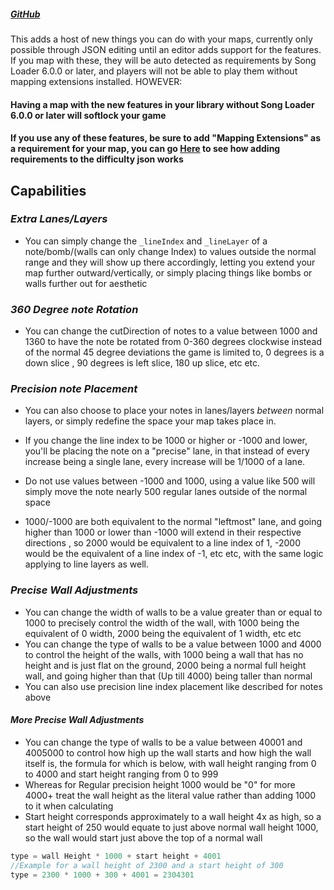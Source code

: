 ##### [GitHub](https://github.com/Kylemc1413/MappingExtensions)
This adds a host of new things you can do with your maps, currently only possible through JSON editing until an editor adds support for the features. If you map with these, they will be auto detected as requirements by Song Loader 6.0.0 or later, and players will not be able to play them without mapping extensions installed. HOWEVER:

#### Having a map with the new features in your library without Song Loader 6.0.0 or later will softlock your game

#### If you use any of these features, be sure to add "Mapping Extensions" as a requirement for your map, you can go [Here](https://github.com/Kylemc1413/BeatSaberSongLoader/blob/master/README.md#difficulty-json-additional-fields-ie-expertjson--etc) to see how adding requirements to the difficulty json works
## Capabilities
### _Extra Lanes/Layers_
- You can simply change the `_lineIndex`  and `_lineLayer` of a note/bomb/(walls can only change Index) to values outside the normal range and they will show up there accordingly, letting you extend your map further outward/vertically, or simply placing things like bombs or walls further out for aesthetic

### _360 Degree note Rotation_
- You can change the cutDirection of notes to a value between 1000 and 1360 to have the note be rotated from 0-360 degrees clockwise instead of the normal 45 degree deviations the game is limited to, 0 degrees is a down slice , 90 degrees is left slice, 180 up slice,  etc etc.

### _Precision note Placement_
- You can also choose to place your notes in lanes/layers *between* normal layers, or simply redefine the space your map takes place in.

- If you change the line index to be 1000 or higher or -1000 and lower, you'll be placing the note on a "precise" lane, in that instead of every increase being a single lane, every increase will be 1/1000 of a lane.

- Do not use values between -1000 and 1000, using a value like 500 will simply move the note nearly 500 regular lanes outside of the normal space

- 1000/-1000 are both equivalent to the normal "leftmost" lane, and going higher than 1000 or lower than -1000 will extend in their respective directions , so 2000 would be equivalent to a line index of 1, -2000 would be the equivalent of a line index of -1, etc etc, with the same logic applying to line layers as well. 

### _Precise Wall Adjustments_
- You can change the width of walls to be a value greater than or equal to 1000 to precisely control the width of the wall, with 1000 being the equivalent of 0 width, 2000 being the equivalent of 1 width, etc etc
- You can change the type of walls to be a value between 1000 and 4000 to control the height of the walls, with 1000 being a wall that has no height and is just flat on the ground, 2000 being a normal full height wall, and going higher than that (Up till 4000) being taller than normal
- You can also use precision line index placement like described for notes above
#### _More Precise Wall Adjustments_
- You can change the type of walls to be a value between 40001 and 4005000 to control how high up the wall starts and how high the wall itself is, the formula for which is below, with wall height ranging from 0 to 4000 and start height ranging from 0 to 999
- Whereas for Regular precision height 1000 would be "0" for more 4000+ treat the wall height as the literal value rather than adding 1000 to it when calculating
- Start height corresponds approximately to a wall height 4x as high, so a start height of 250 would equate to just above normal wall height 1000, so the wall would start just above the top of a normal wall
```cs
type = wall Height * 1000 + start height + 4001
//Example for a wall height of 2300 and a start height of 300
type = 2300 * 1000 + 300 + 4001 = 2304301
```
